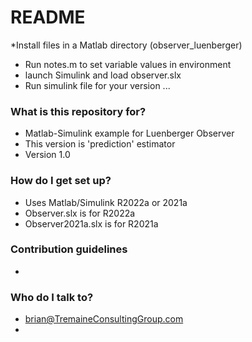 # README #

*Install files in a Matlab directory (observer_luenberger)
* Run notes.m to set variable values in environment
* launch Simulink and load observer.slx
* Run simulink file for your version ...


### What is this repository for? ###

* Matlab-Simulink example for Luenberger Observer
* This version is 'prediction' estimator
* Version 1.0

### How do I get set up? ###

* Uses Matlab/Simulink R2022a or 2021a
* Observer.slx is for R2022a
* Observer2021a.slx is for R2021a

### Contribution guidelines ###
*

### Who do I talk to? ###

* brian@TremaineConsultingGroup.com
* 